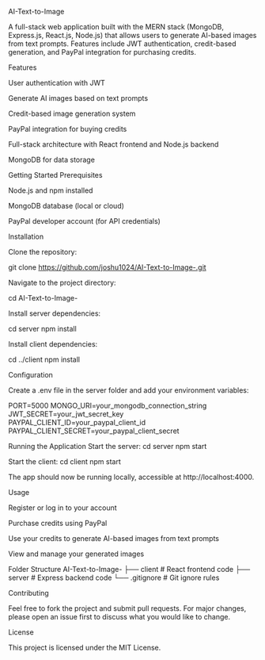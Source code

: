 AI-Text-to-Image

A full-stack web application built with the MERN stack (MongoDB, Express.js, React.js, Node.js) that allows users to generate AI-based images from text prompts. Features include JWT authentication, credit-based generation, and PayPal integration for purchasing credits.

Features

User authentication with JWT

Generate AI images based on text prompts

Credit-based image generation system

PayPal integration for buying credits

Full-stack architecture with React frontend and Node.js backend

MongoDB for data storage

Getting Started
Prerequisites

Node.js and npm installed

MongoDB database (local or cloud)

PayPal developer account (for API credentials)

Installation

Clone the repository:

git clone https://github.com/joshu1024/AI-Text-to-Image-.git


Navigate to the project directory:

cd AI-Text-to-Image-


Install server dependencies:

cd server
npm install


Install client dependencies:

cd ../client
npm install

Configuration

Create a .env file in the server folder and add your environment variables:

PORT=5000
MONGO_URI=your_mongodb_connection_string
JWT_SECRET=your_jwt_secret_key
PAYPAL_CLIENT_ID=your_paypal_client_id
PAYPAL_CLIENT_SECRET=your_paypal_client_secret

Running the Application
Start the server:
cd server
npm start

Start the client:
cd client
npm start


The app should now be running locally, accessible at http://localhost:4000.

Usage

Register or log in to your account

Purchase credits using PayPal

Use your credits to generate AI-based images from text prompts

View and manage your generated images

Folder Structure
AI-Text-to-Image-
├── client          # React frontend code
├── server          # Express backend code
└── .gitignore      # Git ignore rules

Contributing

Feel free to fork the project and submit pull requests. For major changes, please open an issue first to discuss what you would like to change.

License

This project is licensed under the MIT License.
